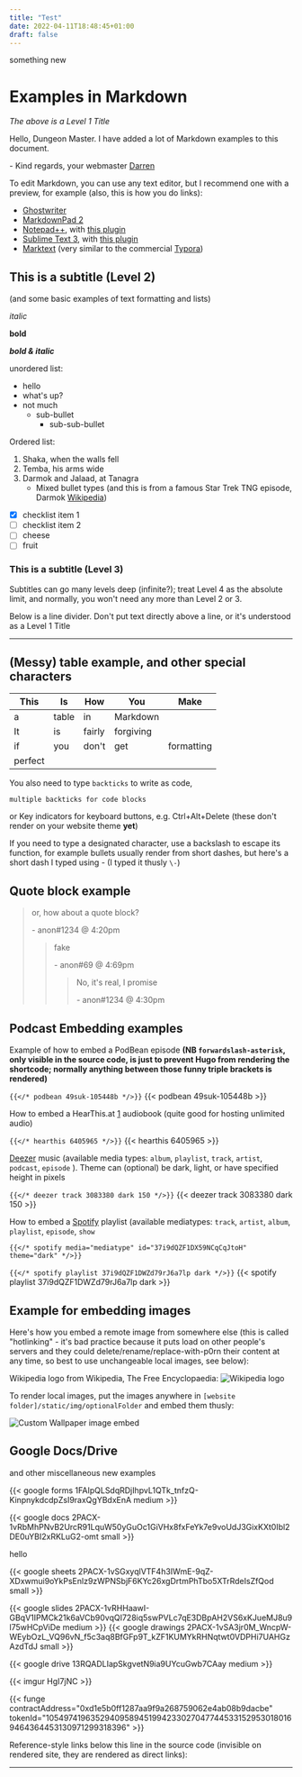 ```yaml
---
title: "Test"
date: 2022-04-11T18:48:45+01:00
draft: false
---
```


something new


# Examples in Markdown
*The above is a Level 1 Title*

Hello, Dungeon Master. I have added a lot of Markdown examples to this document. 

\- Kind regards, your webmaster [Darren](https://robot-one.github.io)

To edit Markdown, you can use any text editor, but I recommend one with a preview, for example (also, this is how you do links):

- [Ghostwriter](https://github.com/wereturtle/ghostwriter/releases)
- [MarkdownPad 2](http://markdownpad.com/)
- [Notepad++](https://notepad-plus-plus.org/), with [this plugin](https://github.com/VinsWorldcom/NppMarkdownPanel/releases)
- [Sublime Text 3](https://www.sublimetext.com/3), with [this plugin](https://github.com/SublimeText-Markdown/MarkdownEditing/releases)
- [Marktext](https://github.com/marktext/marktext/releases) (very similar to the commercial [Typora](https://typora.io/))

## This is a subtitle (Level 2)
(and some basic examples of text formatting and lists)

*italic* 

**bold** 

***bold & italic***

unordered list:
- hello
- what's up?
- not much
  - sub-bullet
	 - sub-sub-bullet

Ordered list:

1. Shaka, when the walls fell
2. Temba, his arms wide
3. Darmok and Jalaad, at Tanagra
	- Mixed bullet types (and this is from a famous Star Trek TNG episode, Darmok [Wikipedia]) 


- [x] checklist item 1
- [ ] checklist item 2
- [ ] cheese
- [ ] fruit

### This is a subtitle (Level 3)
Subtitles can go many levels deep (infinite?); treat Level 4 as the absolute limit, and normally, you won't need any more than Level 2 or 3.

Below is a line divider. Don't put text directly above a line, or it's understood as a Level 1 Title

------------------------------

## (Messy) table example, and other special characters

| This | Is | How | You | Make |
|---|---|---|---|---|
| a | table | in | Markdown |
| It | is | fairly | forgiving
| if | you |don't|get|formatting
| perfect |

You also need to type `backticks` to write as code, 

```
multiple backticks for code blocks
```
or <key>Key indicators</key> for keyboard buttons, e.g. <key>Ctrl</key>+<key>Alt</key>+<key>Delete</key> (these don't render on your website theme **yet**)

If you need to type a designated character, use a backslash to escape its function, for example bullets usually render from short dashes, but here's a short dash I typed using \- (I typed it thusly `\-`)

## Quote block example

> or, how about a quote block?
> 
>\- anon#1234 @ 4:20pm
>> fake
>>
>> \- anon#69 @ 4:69pm
>>> No, it's real, I promise
>>>
>>> \- anon#1234 @ 4:30pm


## Podcast Embedding examples

Example of how to embed a PodBean episode **(NB `forwardslash-asterisk`, only visible in the source code, is just to prevent Hugo from rendering the shortcode; normally anything between those funny triple brackets is rendered)**

`{{</* podbean 49suk-105448b */>}}`
{{< podbean 49suk-105448b >}}

How to embed a HearThis.at [1] audiobook (quite good for hosting unlimited audio)

`{{</* hearthis 6405965 */>}}`
{{< hearthis 6405965 >}}

[Deezer] music (available media types: `album`, `playlist`, `track`, `artist`, `podcast`, `episode` ). Theme can (optional) be dark, light, or have specified height in pixels

`{{</* deezer track 3083380 dark 150 */>}}`
{{< deezer track 3083380 dark 150 >}}

How to embed a [Spotify] playlist (available mediatypes: `track`, `artist`, `album`, `playlist`, `episode`, `show`

`{{</* spotify media="mediatype" id="37i9dQZF1DX59NCqCqJtoH" theme="dark" */>}}`

`{{</* spotify playlist 37i9dQZF1DWZd79rJ6a7lp dark */>}}`
{{< spotify playlist 37i9dQZF1DWZd79rJ6a7lp dark >}}

## Example for embedding images

Here's how you embed a remote image from somewhere else (this is called "hotlinking" - it's bad practice because it puts load on other people's servers and they could delete/rename/replace-with-p0rn their content at any time, so best to use unchangeable local images, see below):

Wikipedia logo from Wikipedia, The Free Encyclopaedia:
![Wikipedia logo](https://en.wikipedia.org/static/images/project-logos/enwiki.png)

To render local images, put the images anywhere in `[website folder]/static/img/optionalFolder` and embed them thusly:

![Custom Wallpaper image embed](/img/customWallpaper.png)

## Google Docs/Drive
and other miscellaneous new examples

{{< google forms 1FAIpQLSdqRDjIhpvL1QTk_tnfzQ-KinpnykdcdpZsI9raxQgYBdxEnA medium >}}

{{< google docs 2PACX-1vRbMhPNvB2UrcR91LquW50yGuOc1GiVHx8fxFeYk7e9voUdJ3GixKXt0Ibl2DE0uYBI2xRKLuG2-omt small >}}

hello

{{< google sheets 2PACX-1vSGxyqlVTF4h3IWmE-9qZ-XDxwmui9oYkPsEnlz9zWPNSbjF6KYc26xgDrtmPhTbo5XTrRdeIsZfQod small >}}

{{< google slides 2PACX-1vRHHaawI-GBqV1IPMCk21k6aVCb90vqQI728iq5swPVLc7qE3DBpAH2VS6xKJueMJ8u9l75wHCpViDe medium >}}
{{< google drawings 2PACX-1vSA3jr0M_WncpW-WEybOzL_VQ96vN_f5c3aq8BfGFp9T_kZF1KUMYkRHNqtwt0VDPHi7UAHGzAzdTdJ small >}}

{{< google drive 13RQADLIapSkgvetN9ia9UYcuGwb7CAay medium >}}


{{< imgur HgI7jNC  >}}

{{< funge contractAddress="0xd1e5b0ff1287aa9f9a268759062e4ab08b9dacbe" tokenId="105497419635294095894519942330270477445331529530180169464364453130971299318396" >}}

Reference-style links below this line in the source code (invisible on rendered site, they are rendered as direct links):

----------

[1]: https://hearthis.at/

[Spotify]: https://open.spotify.com/
[Deezer]: https://www.deezer.com/en/
[Wikipedia]: https://en.wikipedia.org/wiki/Darmok